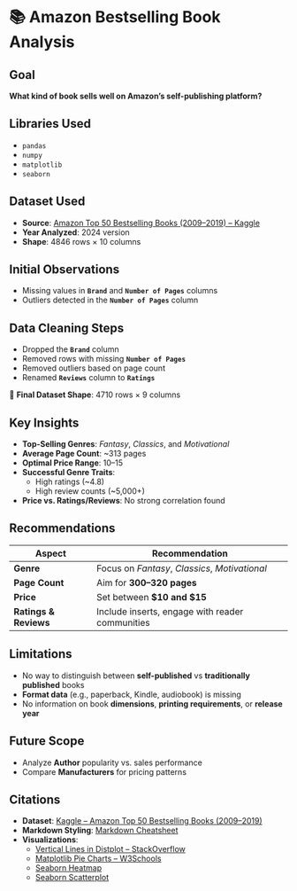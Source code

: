 # 📚 Amazon Bestselling Book Analysis

## Goal

**What kind of book sells well on Amazon’s self-publishing platform?**


## Libraries Used

- `pandas`
- `numpy`
- `matplotlib`
- `seaborn`


## Dataset Used

- **Source**: [Amazon Top 50 Bestselling Books (2009–2019) – Kaggle](https://www.kaggle.com/datasets/sootersaalu/amazon-top-50-bestselling-books-2009-2019)
- **Year Analyzed**: 2024 version
- **Shape**: 4846 rows × 10 columns


## Initial Observations

- Missing values in **`Brand`** and **`Number of Pages`** columns
- Outliers detected in the **`Number of Pages`** column


## Data Cleaning Steps

- Dropped the **`Brand`** column
- Removed rows with missing **`Number of Pages`**
- Removed outliers based on page count
- Renamed **`Reviews`** column to **`Ratings`**

🔹 **Final Dataset Shape**: 4710 rows × 9 columns


## Key Insights

- **Top-Selling Genres**: *Fantasy*, *Classics*, and *Motivational*
- **Average Page Count**: ~313 pages
- **Optimal Price Range**: $10–$15
- **Successful Genre Traits**:
  - High ratings (~4.8)
  - High review counts (~5,000+)
- **Price vs. Ratings/Reviews**: No strong correlation found


## Recommendations

| Aspect       | Recommendation                                  |
|--------------|--------------------------------------------------|
| **Genre**     | Focus on *Fantasy*, *Classics*, *Motivational*  |
| **Page Count**| Aim for **300–320 pages**                       |
| **Price**     | Set between **$10 and $15**                     |
| **Ratings & Reviews** | Include inserts, engage with reader communities |


## Limitations

- No way to distinguish between **self-published** vs **traditionally published** books
- **Format data** (e.g., paperback, Kindle, audiobook) is missing
- No information on book **dimensions**, **printing requirements**, or **release year**


## Future Scope

- Analyze **Author** popularity vs. sales performance
- Compare **Manufacturers** for pricing patterns


## Citations

- **Dataset**: [Kaggle – Amazon Top 50 Bestselling Books (2009–2019)](https://www.kaggle.com/datasets/sootersaalu/amazon-top-50-bestselling-books-2009-2019)
- **Markdown Styling**: [Markdown Cheatsheet](https://www.markdownguide.org/cheat-sheet/)
- **Visualizations**:
  - [Vertical Lines in Distplot – StackOverflow](https://stackoverflow.com/questions/52334938/how-to-add-vertical-lines-to-a-distribution-plot)
  - [Matplotlib Pie Charts – W3Schools](https://www.w3schools.com/python/matplotlib_pie_charts.asp)
  - [Seaborn Heatmap](https://seaborn.pydata.org/generated/seaborn.heatmap.html)
  - [Seaborn Scatterplot](https://seaborn.pydata.org/generated/seaborn.scatterplot.html)
